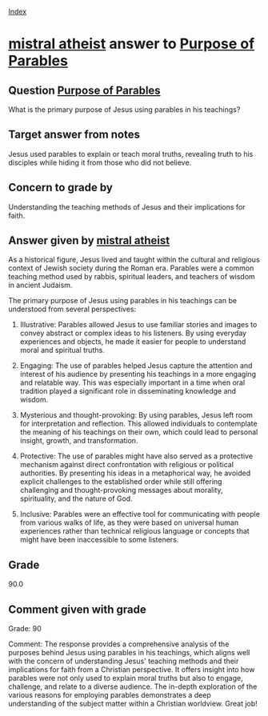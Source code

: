 
[Index](../../index.md)
# [mistral atheist](../../answering_models/mistral_atheist.md) answer to [Purpose of Parables](../../questions/Purpose_of_Parables.md)

## Question [Purpose of Parables](../../questions/Purpose_of_Parables.md)
What is the primary purpose of Jesus using parables in his teachings?

## Target answer from notes
Jesus used parables to explain or teach moral truths, revealing truth to his disciples while hiding it from those who did not believe.

## Concern to grade by
Understanding the teaching methods of Jesus and their implications for faith.

## Answer given by [mistral atheist](../../answering_models/mistral_atheist.md)
 As a historical figure, Jesus lived and taught within the cultural and religious context of Jewish society during the Roman era. Parables were a common teaching method used by rabbis, spiritual leaders, and teachers of wisdom in ancient Judaism.

The primary purpose of Jesus using parables in his teachings can be understood from several perspectives:

1. Illustrative: Parables allowed Jesus to use familiar stories and images to convey abstract or complex ideas to his listeners. By using everyday experiences and objects, he made it easier for people to understand moral and spiritual truths.

2. Engaging: The use of parables helped Jesus capture the attention and interest of his audience by presenting his teachings in a more engaging and relatable way. This was especially important in a time when oral tradition played a significant role in disseminating knowledge and wisdom.

3. Mysterious and thought-provoking: By using parables, Jesus left room for interpretation and reflection. This allowed individuals to contemplate the meaning of his teachings on their own, which could lead to personal insight, growth, and transformation.

4. Protective: The use of parables might have also served as a protective mechanism against direct confrontation with religious or political authorities. By presenting his ideas in a metaphorical way, he avoided explicit challenges to the established order while still offering challenging and thought-provoking messages about morality, spirituality, and the nature of God.

5. Inclusive: Parables were an effective tool for communicating with people from various walks of life, as they were based on universal human experiences rather than technical religious language or concepts that might have been inaccessible to some listeners.

## Grade
90.0

## Comment given with grade
Grade: 90

Comment: The response provides a comprehensive analysis of the purposes behind Jesus using parables in his teachings, which aligns well with the concern of understanding Jesus' teaching methods and their implications for faith from a Christian perspective. It offers insight into how parables were not only used to explain moral truths but also to engage, challenge, and relate to a diverse audience. The in-depth exploration of the various reasons for employing parables demonstrates a deep understanding of the subject matter within a Christian worldview. Great job!
